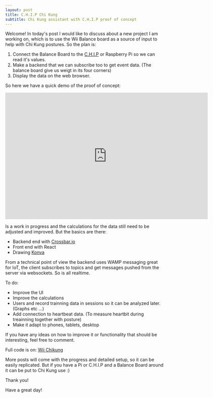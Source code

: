 ```yaml
---
layout: post
title: C.H.I.P Chi Kung 
subtitle: Chi Kung assistant with C.H.I.P proof of concept
---
```

Welcome!
In today's post I would like to discuss about a new project I am working on, which is to use the Wii Balance board as a source of input to help with Chi Kung postures.
So the plan is:  
1) Connect the Balance Board to the [C.H.I.P](https://www.getchip.com) or Raspberry Pi so we can read it's values.
2) Make a backend that we can subscribe too to get event data. (The balance board give us weigt in its four corners)
3) Display the data on the web browser.

So here we have a quick demo of the proof of concept:

<iframe src="https://player.vimeo.com/video/179723181" width="640" height="400" frameborder="0" webkitallowfullscreen mozallowfullscreen allowfullscreen></iframe>

Is a work in progress and the calculations for the data still need to be adjusted and improved. 
But the basics are there:  
  
- Backend end with [Crossbar.io](https://crossbar.io)
- Front end with React
- Drawing [Konva](http://konvajs.github.io/)

From a technical point of view the backend uses WAMP messaging great for IoT, the client subscribes to topics and get messages pushed from the server via websockets. So is all realtime.

To do:  
  
- Improve the UI
- Improve the calculations
- Users and record trainning data in sessions so it can be analyzed later. (Graphs etc ...)
- Add connection to heartbeat data. (To measure heartbit during treainning together with posture)
- Make it adapt to phones, tablets, desktop

If you have any ideas on how to improve it or functionality that should be interesting, feel free to comment.

Full code is on: [Wii Chikung](https://github.com/tierralibre/wii-chikung)

More posts will come with the progress and detailed setup, so it can be easily replicated. But if you have a Pi or C.H.I.P and a Balance Board around it can be put to Chi Kung use :)

Thank you!

Have a great day!
